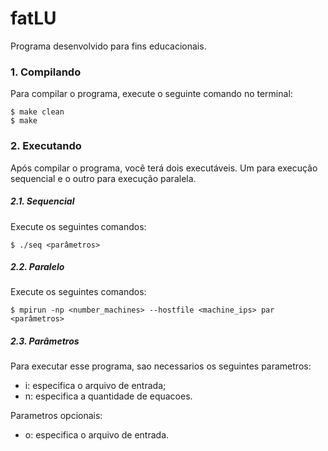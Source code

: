 # fatLU
Programa desenvolvido para fins educacionais.

### 1. Compilando
Para compilar o programa, execute o seguinte comando no terminal:

```
$ make clean
$ make
```

### 2. Executando
Após compilar o programa, você terá dois executáveis. Um para execução
sequencial e o outro para execução paralela.

##### 2.1. Sequencial
Execute os seguintes comandos:
```
$ ./seq <parâmetros>
```

##### 2.2. Paralelo
Execute os seguintes comandos:
```
$ mpirun -np <number_machines> --hostfile <machine_ips> par <parâmetros>
```

##### 2.3. Parâmetros
Para executar esse programa, sao necessarios os seguintes parametros:
- i: especifica o arquivo de entrada;
- n: especifica a quantidade de equacoes.

Parametros opcionais:
- o: especifica o arquivo de entrada.
